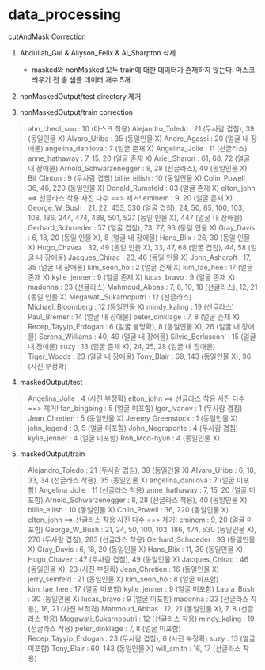 # data_processing


cutAndMask Correction

1. Abdullah_Gul & Allyson_Felix & Al_Sharpton 삭제
	- masked와 nonMasked 모두 train에 대한 데이터가 존재하지 않는다.
	  마스크 씌우기 전 총 샘플 데이터 개수 5개

2. nonMaskedOutput/test directory 제거
	

3. nonMaskedOutput/train correction

  > ahn_cheol_soo : 10 (마스크 착용)
  > Alejandro_Toledo : 21 (두사람 겹침), 39 (동일인물 X)
  > Alvaro_Uribe : 35 (동일인물 X)
  > Andre_Agassi : 20 (얼굴 내 장애물)
  > angelina_danilova : 7 (얼굴 존재 X)
  > Angelina_Jolie : 11 (선글라스)
  > anne_hathaway : 7, 15, 20 (얼굴 존재 X)
  > Ariel_Sharon : 61, 68, 72 (얼굴 내 장애물)
  > Arnold_Schwarzenegger : 8, 28 (선글라스), 40 (동일인물 X)
  > Bil_Clinton : 9 (두사람 겹침)
  > billie_eilish : 10 (동일인물 X)
  > Colin_Powell : 36, 46, 220 (동일인물 X)
  > Donald_Rumsfeld : 83 (얼굴 존재 X)
  > elton_john 		==> 선글라스 착용 사진 다수 ==> 제거!
  > eminem : 9, 20 (얼굴 존재 X)
  > George_W_Bush : 21, 22, 453, 530 (얼굴 겹침), 24, 50, 85, 100, 103, 108, 186, 244, 474, 488, 501, 527 (동일 인물 X), 447 (얼굴 내 장애물)
  > Gerhard_Schroeder : 57 (얼굴 겹침), 73, 77, 93 (동일 인물 X)
  > Gray_Davis : 6, 18, 20 (동일 인물 X), 8 (얼굴 내 장애물)
  > Hans_Blix : 26, 39 (동일 인물 X)
  > Hugo_Chavez : 32, 49 (동일 인물 X), 33, 47, 68 (얼굴 겹침), 44, 58 (얼굴 내 장애물)
  > Jacques_Chirac : 23, 46 (동일 인물 X)
  > John_Ashcroft : 17, 35 (얼굴 내 장애물)
  > kim_seon_ho : 2 (얼굴 존재 X)
  > kim_tae_hee : 17 (얼굴 존재 X)
  > kylie_jenner : 9 (얼굴 존재 X)
  > lucas_bravo : 9 (얼굴 존재 X)
  > madonna : 23 (선글라스)
> Mahmoud_Abbas : 7, 8, 10, 18 (선글라스), 12, 21 (동일 인물 X)
> Megawati_Sukarnoputri : 12 (선글라스)
> Michael_Bloomberg : 12 (동일인물 X)
> mindy_kaling : 19 (선글라스)
> Paul_Bremer : 14 (얼굴 내 장애물)
> peter_dinklage : 7, 8 (얼굴 존재 X)
> Recep_Tayyip_Erdogan : 6 (얼굴 불명확), 8 (동일인물 X), 26 (얼굴 내 장애물)
> Serena_Williams : 40, 49 (얼굴 내 장애물)
> Silvio_Berlusconi : 15 (얼굴 내 장애물)
> suzy : 13 (얼굴 존재 X), 24, 25, 28 (얼굴 내 장애물)
> Tiger_Woods : 23 (얼굴 내 장애물)
> Tony_Blair : 69, 143 (동일인물 X), 96 (사진 부정확)


4. maskedOutput/test

> Angelina_Jolie : 4 (사진 부정확)
> elton_john			==> 선글라스 착용 사진 다수 ==> 제거!
> fan_bingbing : 5 (얼굴 미포함)
> lgor_lvanov : 1 (두사람 겹침)
> Jean_Chretien : 5 (동일인물 X)
> Jeremy_Greenstock : 1 (동일인물 X)
> john_legend : 3, 5 (얼굴 미포함)
> John_Negroponte : 4 (두사람 겹침)
> kylie_jenner : 4 (얼굴 미포함)
> Roh_Moo-hyun : 4 (동일인물 X)




5. maskedOutput/train

> Alejandro_Toledo : 21 (두사람 겹침), 39 (동일인물 X)
> Alvaro_Uribe : 6, 18, 33, 34 (선글라스 착용), 35 (동일인물 X)
> angelina_danilova : 7 (얼굴 미포함)
> Angelina_Jolie : 11 (선글라스 착용)
> anne_hathaway : 7, 15, 20 (얼굴 미포함)
> Arnold_Schwarzenegger : 8, 28 (선글라스 착용), 40 (동일인물 X)
> billie_eilish : 10 (동일인물 X)
> Colin_Powell : 36, 220 (동일인물 X)
> elton_john			==> 선글라스 착용 사진 다수 ==> 제거!
> eminem : 9, 20 (얼굴 미포함)
> George_W_Bush : 21, 24, 50, 100, 103, 186, 474, 530 (동일인물 X), 276 (두사람 겹침), 283 (선글라스 착용)
> Gerhard_Schroeder : 93 (동일인물 X)
> Gray_Davis : 6, 18, 20 (동일인물 X)
> Hans_Blix : 11, 39 (동일인물 X)
> Hugo_Chavez : 47 (두사람 겹침), 49 (동일인물 X)
> Jacques_Chirac : 46 (동일인물 X), 23 (사진 부정확)
> Jean_Chretien : 16 (동일인물 X)
> jerry_seinfeld : 21 (동일인물 X)
> kim_seon_ho : 8 (얼굴 미포함)
> kim_tae_hee : 17 (얼굴 미포함)
> kylie_jenner : 9 (얼굴 미포함)
> Laura_Bush : 30 (동일인물 X)
> lucas_bravo : 9 (얼굴 미포함)
> madonna : 23 (선글라스 착용), 16, 21 (사진 부적격)
> Mahmoud_Abbas : 12, 21 (동일인물 X), 7, 8 (선글라스 착용)
> Megawati_Sukarnoputri : 12 (선글라스 착용)
> mindy_kaling : 19 (선글라스 착용)
> peter_dinklage : 7, 8 (얼굴 미포함)
> Recep_Tayyip_Erdogan : 23 (두사람 겹침), 6 (사진 부정확)
> suzy : 13 (얼굴 미포함)
> Tony_Blair : 60, 143 (동일인물 X)
> will_smith : 16, 17 (선글라스 착용)

























